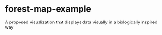 # forest-map-example
A proposed visualization that displays data visually in a biologically inspired way
